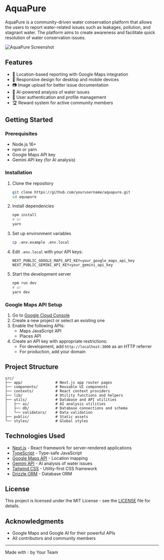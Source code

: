 # AquaPure

AquaPure is a community-driven water conservation platform that allows the users to report water-related issues such as leakages, pollution, and stagnant water. The platform aims to create awareness and facilitate quick resolution of water conservation issues.

![AquaPure Screenshot](https://placehold.co/600x400?text=AquaPure+Screenshot&font=montserrat)

## Features

- 📍 Location-based reporting with Google Maps integration
- 📱 Responsive design for desktop and mobile devices
- 📷 Image upload for better issue documentation
- 🤖 AI-powered analysis of water issues
- 👥 User authentication and profile management
- 🏆 Reward system for active community members

## Getting Started

### Prerequisites

- Node.js 16+
- npm or yarn
- Google Maps API key
- Gemini API key (for AI analysis)

### Installation

1. Clone the repository

   ```bash
   git clone https://github.com/yourusername/aquapure.git
   cd aquapure
   ```

2. Install dependencies

   ```bash
   npm install
   # or
   yarn
   ```

3. Set up environment variables

   ```bash
   cp .env.example .env.local
   ```

4. Edit `.env.local` with your API keys:

   ```
   NEXT_PUBLIC_GOOGLE_MAPS_API_KEY=your_google_maps_api_key
   NEXT_PUBLIC_GEMINI_API_KEY=your_gemini_api_key
   ```

5. Start the development server
   ```bash
   npm run dev
   # or
   yarn dev
   ```

### Google Maps API Setup

1. Go to [Google Cloud Console](https://console.cloud.google.com/)
2. Create a new project or select an existing one
3. Enable the following APIs:
   - Maps JavaScript API
   - Places API
4. Create an API key with appropriate restrictions:
   - For development, add `http://localhost:3000` as an HTTP referrer
   - For production, add your domain

## Project Structure

```
src/
├── app/               # Next.js app router pages
├── components/        # Reusable UI components
├── contexts/          # React context providers
├── lib/               # Utility functions and helpers
├── utils/             # Database and API utilities
│   ├── ai/            # AI analysis utilities
│   ├── db/            # Database connections and schema
│   └── validators/    # Data validation
├── public/            # Static assets
└── styles/            # Global styles
```

## Technologies Used

- [Next.js](https://nextjs.org/) - React framework for server-rendered applications
- [TypeScript](https://www.typescriptlang.org/) - Type-safe JavaScript
- [Google Maps API](https://developers.google.com/maps) - Location mapping
- [Gemini API](https://ai.google.dev/docs/gemini_api) - AI analysis of water issues
- [Tailwind CSS](https://tailwindcss.com/) - Utility-first CSS framework
- [Drizzle ORM](https://orm.drizzle.team/) - Database ORM

## License

This project is licensed under the MIT License - see the [LICENSE](LICENSE) file for details.

## Acknowledgments

- Google Maps and Google AI for their powerful APIs
- All contributors and community members

---

Made with 💧 by Your Team
